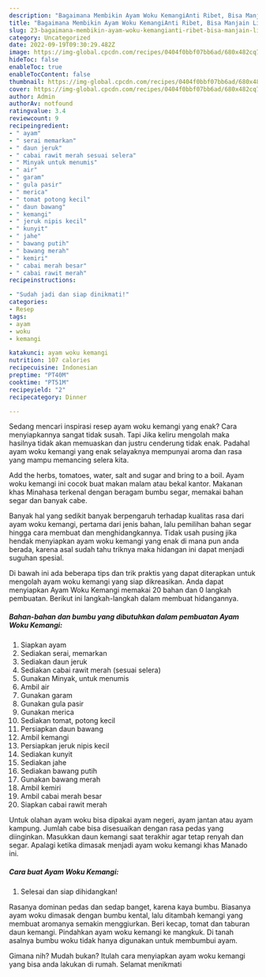 ```yaml
---
description: "Bagaimana Membikin Ayam Woku KemangiAnti Ribet, Bisa Manjain Lidah"
title: "Bagaimana Membikin Ayam Woku KemangiAnti Ribet, Bisa Manjain Lidah"
slug: 23-bagaimana-membikin-ayam-woku-kemangianti-ribet-bisa-manjain-lidah
category: Uncategorized
date: 2022-09-19T09:30:29.482Z
image: https://img-global.cpcdn.com/recipes/0404f0bbf07bb6ad/680x482cq70/ayam-woku-kemangi-foto-resep-utama.jpg
hideToc: false
enableToc: true
enableTocContent: false
thumbnail: https://img-global.cpcdn.com/recipes/0404f0bbf07bb6ad/680x482cq70/ayam-woku-kemangi-foto-resep-utama.jpg
cover: https://img-global.cpcdn.com/recipes/0404f0bbf07bb6ad/680x482cq70/ayam-woku-kemangi-foto-resep-utama.jpg
author: Admin
authorAv: notfound
ratingvalue: 3.4
reviewcount: 9
recipeingredient:
- " ayam"
- " serai memarkan"
- " daun jeruk"
- " cabai rawit merah sesuai selera"
- " Minyak untuk menumis"
- " air"
- " garam"
- " gula pasir"
- " merica"
- " tomat potong kecil"
- " daun bawang"
- " kemangi"
- " jeruk nipis kecil"
- " kunyit"
- " jahe"
- " bawang putih"
- " bawang merah"
- " kemiri"
- " cabai merah besar"
- " cabai rawit merah"
recipeinstructions:

- "Sudah jadi dan siap dinikmati!"
categories:
- Resep
tags:
- ayam
- woku
- kemangi

katakunci: ayam woku kemangi 
nutrition: 107 calories
recipecuisine: Indonesian
preptime: "PT40M"
cooktime: "PT51M"
recipeyield: "2"
recipecategory: Dinner

---
```



Sedang mencari inspirasi resep ayam woku kemangi yang enak? Cara menyiapkannya sangat tidak susah. Tapi Jika keliru mengolah maka hasilnya tidak akan memuaskan dan justru cenderung tidak enak. Padahal ayam woku kemangi yang enak selayaknya mempunyai aroma dan rasa yang mampu memancing selera kita.


Add the herbs, tomatoes, water, salt and sugar and bring to a boil. Ayam woku kemangi ini cocok buat makan malam atau bekal kantor. Makanan khas Minahasa terkenal dengan beragam bumbu segar, memakai bahan segar dan banyak cabe.

Banyak hal yang sedikit banyak berpengaruh terhadap kualitas rasa dari ayam woku kemangi, pertama dari jenis bahan, lalu pemilihan bahan segar hingga cara membuat dan menghidangkannya. Tidak usah pusing jika hendak menyiapkan ayam woku kemangi yang enak di mana pun anda berada, karena asal sudah tahu triknya maka hidangan ini dapat menjadi suguhan spesial.


Di bawah ini ada beberapa tips dan trik praktis yang dapat diterapkan untuk mengolah ayam woku kemangi yang siap dikreasikan. Anda dapat menyiapkan Ayam Woku Kemangi memakai 20 bahan dan 0 langkah pembuatan. Berikut ini langkah-langkah dalam membuat hidangannya.

<!--inarticleads1-->

##### Bahan-bahan dan bumbu yang dibutuhkan dalam pembuatan Ayam Woku Kemangi:

1. Siapkan  ayam
1. Sediakan  serai, memarkan
1. Sediakan  daun jeruk
1. Sediakan  cabai rawit merah (sesuai selera)
1. Gunakan  Minyak, untuk menumis
1. Ambil  air
1. Gunakan  garam
1. Gunakan  gula pasir
1. Gunakan  merica
1. Sediakan  tomat, potong kecil
1. Persiapkan  daun bawang
1. Ambil  kemangi
1. Persiapkan  jeruk nipis kecil
1. Sediakan  kunyit
1. Sediakan  jahe
1. Sediakan  bawang putih
1. Gunakan  bawang merah
1. Ambil  kemiri
1. Ambil  cabai merah besar
1. Siapkan  cabai rawit merah


Untuk olahan ayam woku bisa dipakai ayam negeri, ayam jantan atau ayam kampung. Jumlah cabe bisa disesuaikan dengan rasa pedas yang diinginkan. Masukkan daun kemangi saat terakhir agar tetap renyah dan segar. Apalagi ketika dimasak menjadi ayam woku kemangi khas Manado ini. 

<!--inarticleads2-->

##### Cara buat Ayam Woku Kemangi:


1. Selesai dan siap dihidangkan!

Rasanya dominan pedas dan sedap banget, karena kaya bumbu. Biasanya ayam woku dimasak dengan bumbu kental, lalu ditambah kemangi yang membuat aromanya semakin menggiurkan. Beri kecap, tomat dan taburan daun kemangi. Pindahkan ayam woku kemangi ke mangkuk. Di tanah asalnya bumbu woku tidak hanya digunakan untuk membumbui ayam. 

Gimana nih? Mudah bukan? Itulah cara menyiapkan ayam woku kemangi yang bisa anda lakukan di rumah. Selamat menikmati
